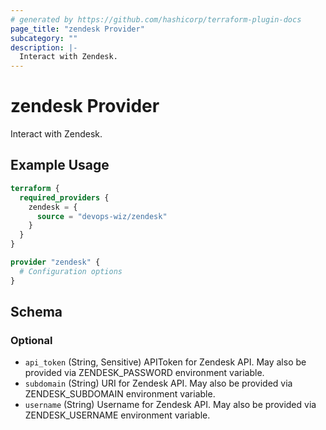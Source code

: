 ```yaml
---
# generated by https://github.com/hashicorp/terraform-plugin-docs
page_title: "zendesk Provider"
subcategory: ""
description: |-
  Interact with Zendesk.
---
```


# zendesk Provider

Interact with Zendesk.

## Example Usage

```terraform
terraform {
  required_providers {
    zendesk = {
      source = "devops-wiz/zendesk"
    }
  }
}

provider "zendesk" {
  # Configuration options 
}
```

<!-- schema generated by tfplugindocs -->
## Schema

### Optional

- `api_token` (String, Sensitive) APIToken for Zendesk API. May also be provided via ZENDESK_PASSWORD environment variable.
- `subdomain` (String) URI for Zendesk API. May also be provided via ZENDESK_SUBDOMAIN environment variable.
- `username` (String) Username for Zendesk API. May also be provided via ZENDESK_USERNAME environment variable.

